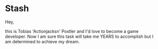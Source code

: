 # Stash

Hey,

this is Tobias 'Actionjacksn' Postler and I'd love to become a game developer.
Now I am sure this task will take me YEARS to accomplish but I am determined to achieve my dream.
